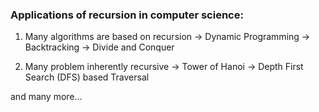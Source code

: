 ### Applications of recursion in computer science:

1) Many algorithms are based on recursion
   -> Dynamic Programming
   -> Backtracking
   -> Divide and Conquer

2) Many problem inherently recursive
    -> Tower of Hanoi
    -> Depth First Search (DFS) based Traversal

and many more...    
